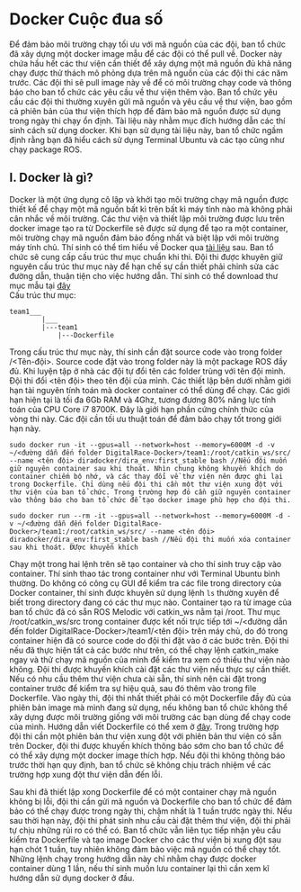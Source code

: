 # Docker Cuộc đua số
Để đảm bảo môi trường chạy tối ưu với mã nguồn của các đội, ban tổ chức đã xây dựng một docker image mẫu để các đội có thể pull về. Docker này chứa hầu hết các thư viện cần thiết để xây dựng một mã nguồn đủ khả năng chạy được thử thách mô phỏng dựa trên mã nguồn của các đội thi các năm trước. Các đội thi sẽ pull image này về để có môi trường chạy code và thông báo cho ban tổ chức các yêu cầu về thư viện thêm vào. Ban tổ chức yêu cầu các đội thi thường xuyên gửi mã nguồn và yêu cầu về thư viện, bao gồm cả phiên bản của thư viện thích hợp để đảm bảo mã nguồn được sử dụng trong ngày thi chạy ổn định. Tài liệu này nhằm mục đích hướng dẫn các thí sinh cách sử dụng docker. Khi bạn sử dụng tài liệu này, ban tổ chức ngầm định rằng bạn đã hiểu cách sử dụng Terminal Ubuntu và các tạo cũng như chạy package ROS. 

## I. Docker là gì? 
Docker là một ứng dụng cô lập và khởi tạo môi trường chạy mã nguồn được thiết kế để chạy một mã nguồn bất kì trên bất kì máy tính nào mà không phải cân nhắc về môi trường. Các thư viện và thiết lập môi trường được lưu trên docker image tạo ra từ Dockerfile sẽ được sử dụng để tạo ra một container, môi trường chạy mã nguồn đảm bảo đồng nhất và biệt lập với môi trường máy tính chủ. Thí sinh có thể tìm hiểu về Docker qua [tài liệu](https://github.com/fpt-corp/DigitalRace-Docker/Docker%20tutorial) sau. 
Ban tổ chức sẽ cung cấp cấu trúc thư mục chuẩn khi thi. Đội thi được khuyên giữ nguyên cấu trúc thư mục này để hạn chế sự cần thiết phải chỉnh sửa các đường dẫn, thuận tiện cho việc hướng dẫn. Thí sinh có thể download thư mục mẫu tại [đây](https://github.com/fpt-corp/DigitalRace-Docker)  
Cấu trúc thư mục:
```
team1___
        |___
	    |---team1
            |---Dockerfile
```
Trong cấu trúc thư mục này, thí sinh cần đặt source code vào trong folder /<Tên-đội>. Source code đặt vào trong folder này là một package ROS đầy đủ. Khi luyện tập ở nhà các đội tự đổi tên các folder trùng với tên đội mình.
Đội thi đổi <tên đội> theo tên đội của mình. Các thiết lập bên dưới nhằm giới hạn tài nguyên tính toán mà docker container có thể dùng để chạy. Các giới hạn hiện tại là tối đa 6Gb RAM và 4Ghz, tương đương 80% năng lực tính toán của CPU Core i7 8700K. Đây là giới hạn phần cứng chính thức của vòng thi này. Các đội cần tối ưu thuật toán để đảm bảo chạy tốt trong giới hạn này. 

```
sudo docker run -it --gpus=all --network=host --memory=6000M -d -v ~/<đường dẫn đến folder DigitalRace-Docker>/team1:/root/catkin_ws/src/  --name <tên đội> diradocker/dira_env:first_stable bash //Nếu đội muốn giữ nguyên container sau khi thoát. Nhìn chung không khuyến khích do    container chiếm bộ nhớ, và các thay đổi về thư viện nên được ghi lại trong Dockerfile. Chỉ dùng nếu đội thi cần một thư viện xung đột với thư viện của ban tổ chức. Trong trường hợp đó cần giữ nguyên container vào thông báo cho ban tổ chức để tạo docker image phù hợp cho đội thi.

sudo docker run --rm -it --gpus=all --network=host --memory=6000M -d -v ~/<đường dẫn đến folder DigitalRace-Docker>/team1:/root/catkin_ws/src/ --name <tên đội> diradocker/dira_env:first_stable bash //Nếu đội thi muốn xóa container sau khi thoát. ĐƯợc khuyến khích
```
Chạy một trong hai lệnh trên sẽ tạo container và cho thí sinh truy cập vào container. Thí sinh thao tác trong container như với Terminal Ubuntu bình thường. Do không có công cụ GUI để kiểm tra các file trong directory của Docker container, thí sinh được khuyên sử dụng lệnh `ls` thường xuyên để biết trong directory đang có các thư mục nào. Container tạo ra từ image của ban tổ chức đã có sẵn ROS Melodic với catkin_ws nằm tại /root. Thư mục /root/catkin_ws/src trong container được kết nối trực tiếp tới ~/<đường dẫn đến folder DigitalRace-Docker>/team1/<tên đội> trên máy chủ, do đó trong container hiện đã có source code do đội thi đặt vào ở các bước trên. Đội thi nếu đã thực hiện tất cả các bước như trên, có thể chạy lệnh catkin_make ngay và thử chạy mã nguồn của mình để kiểm tra xem có thiếu thư viện nào không. Đội thi được khuyến khích cài đặt các thư viện nếu thực sự cần thiết. Nếu có nhu cầu thêm thư viện chưa cài sẵn, thí sinh nên cài đặt trong container trước để kiểm tra sự hiệu quả, sau đó thêm vào trong file Dockerfile. Vào ngày thi, đội thi nhất thiết phải có một Dockerfile đầy đủ của phiên bản image mà mình đang sử dụng, nếu không ban tổ chức không thể xây dựng được môi trường giống với môi trường các bạn dùng để chạy code của mình. Hướng dẫn viết Dockerfile có thể xem ở [đây](https://docs.docker.com/develop/develop-images/dockerfile_best-practices/). Trong trường hợp đội thi cần một phiên bản thư viện xung đột với phiên bản thư viện có sẵn trên Docker, đội thi được khuyến khích thông báo sớm cho ban tổ chức để có thể xây dựng một docker image thích hợp. Nếu đội thi không thông báo trước thời hạn quy định, ban tổ chức sẽ không chịu trách nhiệm về các trường hợp xung đột thư viện dẫn đến lỗi.  

Sau khi đã thiết lập xong Dockerfile để có một container chạy mã nguồn không bị lỗi, đội thi cần gửi mã nguồn và Dockerfile cho ban tổ chức để đảm bảo có thể chạy được trong ngày thi, chậm nhất là 1 tuần trước ngày thi. Nếu sau thời hạn này, đội thi phát sinh nhu cầu cài đặt thêm thư viện, đội thi phải tự chịu những rủi ro có thể có. Ban tổ chức vẫn liên tục tiếp nhận yêu cầu kiểm tra Dockerfile và tạo image Docker cho các thư viện bị xung đột sau hạn chót 1 tuần, tuy nhiên không đảm bảo việc mã nguồn có thể chạy tốt. Những lệnh chạy trong hướng dẫn này chỉ nhằm chạy được docker container dùng 1 lần, nếu thí sinh muốn lưu container lại thì cần xem kĩ hướng dẫn sử dụng docker ở đầu. 

